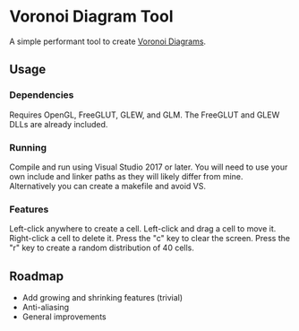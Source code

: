 # Voronoi Diagram Tool

A simple performant tool to create [Voronoi Diagrams](https://en.wikipedia.org/wiki/Voronoi_diagram).

## Usage
### Dependencies
Requires OpenGL, FreeGLUT, GLEW, and GLM. The FreeGLUT and GLEW DLLs are already included.

### Running
Compile and run using Visual Studio 2017 or later.  You will need to use your own include and linker paths as they will likely differ from mine. Alternatively you can create a makefile and avoid VS.

### Features

Left-click anywhere to create a cell. Left-click and drag a cell to move it. Right-click a cell to delete it. Press the "c" key to clear the screen. Press the "r" key to create a random distribution of 40 cells.

## Roadmap
- Add growing and shrinking features (trivial)
- Anti-aliasing
- General improvements
